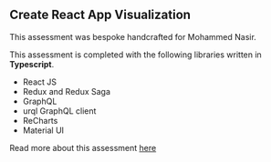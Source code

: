 ## Create React App Visualization

This assessment was bespoke handcrafted for Mohammed Nasir.

This assessment is completed with the following libraries written in <b>Typescript</b>.
<ul>
  <li>React JS</li>
  <li>Redux and Redux Saga</li>
  <li>GraphQL</li>
  <li>urql GraphQL client</li>
  <li>ReCharts</li>
  <li>Material UI</li>
</ul>

Read more about this assessment [here](https://react.eogresources.com)
